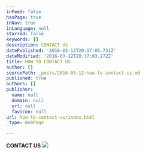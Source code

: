 ```yaml
---
inFeed: false
hasPage: true
inNav: true
inLanguage: null
starred: false
keywords: []
description: CONTACT US
datePublished: '2016-03-12T20:37:05.731Z'
dateModified: '2016-03-12T20:37:03.272Z'
title: HOW TO CONTACT US
author: []
sourcePath: _posts/2016-03-12-how-to-contact-us.md
published: true
authors: []
publisher:
  name: null
  domain: null
  url: null
  favicon: null
url: how-to-contact-us/index.html
_type: WebPage

---
```

**CONTACT US**
![](https://s3-us-west-2.amazonaws.com/the-grid-img/p/ab35803ee8737c69be5d20fb82c69cb4b04e72fd.png)